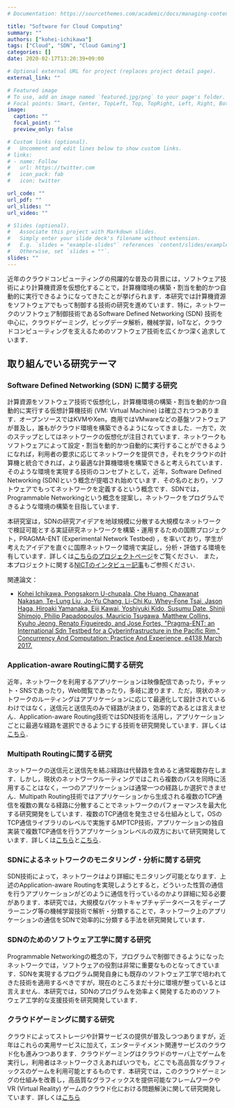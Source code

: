 ```yaml
---
# Documentation: https://sourcethemes.com/academic/docs/managing-content/

title: "Software for Cloud Computing"
summary: ""
authors: ["kohei-ichikawa"]
tags: ["Cloud", "SDN", "Cloud Gaming"]
categories: []
date: 2020-02-17T13:20:39+09:00

# Optional external URL for project (replaces project detail page).
external_link: ""

# Featured image
# To use, add an image named `featured.jpg/png` to your page's folder.
# Focal points: Smart, Center, TopLeft, Top, TopRight, Left, Right, BottomLeft, Bottom, BottomRight.
image:
  caption: ""
  focal_point: ""
  preview_only: false

# Custom links (optional).
#   Uncomment and edit lines below to show custom links.
# links:
# - name: Follow
#   url: https://twitter.com
#   icon_pack: fab
#   icon: twitter

url_code: ""
url_pdf: ""
url_slides: ""
url_video: ""

# Slides (optional).
#   Associate this project with Markdown slides.
#   Simply enter your slide deck's filename without extension.
#   E.g. `slides = "example-slides"` references `content/slides/example-slides.md`.
#   Otherwise, set `slides = ""`.
slides: ""
---
```


近年のクラウドコンピューティングの飛躍的な普及の背景には，ソフトウェア技術により計算機資源を仮想化することで，計算機環境の構築・割当を動的かつ自動的に実行できるようになってきたことが挙げられます．本研究では計算機資源をソフトウェアでもって制御する技術の研究を進めています．特に，ネットワークのソフトウェア制御技術であるSoftware Defined Networking (SDN) 技術を中心に，クラウドゲーミング，ビッグデータ解析，機械学習，IoTなど，クラウドコンピューティングを支えるためのソフトウェア技術を広くかつ深く追求しています．

## 取り組んでいる研究テーマ

### Software Defined Networking (SDN) に関する研究
計算資源をソフトウェア技術で仮想化し，計算機環境の構築・割当を動的かつ自動的に実行する仮想計算機技術 (VM: Virtual Machine) は確立されつつあります．オープンソースではKVMやXen，商用ではVMwareなどの基盤ソフトウェアが普及し，誰もがクラウド環境を構築できるようになってきました．一方で，次のステップとしてはネットワークの仮想化が注目されています．ネットワークもソフトウェアによって設定・割当を動的かつ自動的に実行することができるようになれば，利用者の要求に応じてネットワークを提供でき，それをクラウドの計算機と統合できれば，より最適な計算機環境を構築できると考えられています．そのような環境を実現する技術のコンセプトとして，近年，Software Defined Networking (SDN)という概念が提唱され始めています．その名のとおり，ソフトウェアでもってネットワークを定義するという概念です．SDNでは，Programmable Networkingという概念を提案し，ネットワークをプログラムできるような環境の構築を目指しています．

本研究室は，SDNの研究アイデアを地球規模に分散する大規模なネットワークで検証可能とする実証研究ネットワークを構築・運用するための国際プロジェクト，PRAGMA-ENT (Experimental Network Testbed) ，を率いており，学生が考えたアイデアを直ぐに国際ネットワーク環境で実証し，分析・評価する環境を有しています．詳しくは[こちらのプロジェクトページ](https://github.com/pragmagrid/pragma_ent/wiki)をご覧ください．
また，本プロジェクトに関する[NICTのインタビュー記事](https://testbed.nict.go.jp/interview/005_1.html)もご参照ください．

関連論文：
- [Kohei Ichikawa, Pongsakorn U-chupala, Che Huang, Chawanat Nakasan, Te-Lung Liu, Jo-Yu Chang, Li-Chi Ku, Whey-Fone Tsai, Jason Haga, Hiroaki Yamanaka, Eiji Kawai, Yoshiyuki Kido, Susumu Date, Shinji Shimojo, Philip Papadopoulos, Mauricio Tsugawa, Matthew Collins, Kyuho Jeong, Renato Figueiredo, and Jose Fortes, "Pragma-ENT: an International Sdn Testbed for a Cyberinfrastructure in the Pacific Rim," Concurrency And Computation: Practice And Experience, e4138 March 2017.](https://onlinelibrary.wiley.com/doi/full/10.1002/cpe.4138)

### Application-aware Routingに関する研究
近年，ネットワークを利用するアプリケーションは映像配信であったり，チャット・SNSであったり，Web閲覧であったり，多岐に渡ります．ただ，現状のネットワークのルーティングはアプリケーションに応じて最適化して設計されているわけではなく，送信元と送信先のみで経路が決まり，効率的であるとは言えません．Application-aware Routing技術ではSDN技術を活用し，アプリケーションごとに最適な経路を選択できるようにする技術を研究開発しています．詳しくは[こちら](/project/overseer)．

### Multipath Routingに関する研究
ネットワークの送信元と送信先を結ぶ経路は代替路を含めると通常複数存在します．しかし，現状のネットワークルーティングではこれら複数のパスを同時に活用することはなく，一つのアプリケーションは通常一つの経路しか選択できません．Multipath Routing技術ではアプリケーションから生成される複数のTCP通信を複数の異なる経路に分散することでネットワークのパフォーマンスを最大化する研究開発をしています．複数のTCP通信を発生させる仕組みとして，OSのTCP通信ライブラリのレベルで実施するMPTCP技術，アプリケーションの独自実装で複数TCP通信を行うアプリケーションレベルの双方において研究開発しています．詳しくは[こちら](/project/openflow-gridftp)と[こちら](/project/openflow-mptcp)．

### SDNによるネットワークのモニタリング・分析に関する研究
SDN技術によって，ネットワークはより詳細にモニタリング可能となります．上述のApplication-aware Routingを実現しようとすると，どういった性質の通信を行うアプリケーションがどのように通信を行っているのかより詳細に知る必要があります．本研究では，大規模なパケットキャプチャデータベースをディープラーニング等の機械学習技術で解析・分類することで，ネットワーク上のアプリケーションの通信をSDNで効率的に分類する手法を研究開発しています．

### SDNのためのソフトウェア工学に関する研究
Programmable Networkingの概念の下，プログラムで制御できるようになったネットワークでは，ソフトウェアの役割は非常に重要なものとなってきています．SDNを実現するプログラム開発自身にも既存のソフトウェア工学で培われてきた技術を適用するべきですが，現在のところまだ十分に環境が整っているとは言えません．本研究では，SDNのプログラムを効率よく開発するためのソフトウェア工学的な支援技術を研究開発しています．

### クラウドゲーミングに関する研究
クラウドによってストレージや計算サービスの提供が普及しつつありますが，近年はこれらの実用サービスに加えて，エンターテイメント関連サービスのクラウド化も進みつつあります．クラウドゲーミングはクラウドのサーバ上でゲームを実行し，利用者はネットワークさえあればいつでも，どこでも高品質なグラフィックスのゲームを利用可能とするものです．本研究では，このクラウドゲーミングの仕組みを改善し，高品質なグラフィックスを提供可能なフレームワークやVR (Virtual Reality) ゲームのクラウド化における問題解決に関して研究開発しています．詳しくは[こちら](/project/cloud-gaming/)
